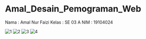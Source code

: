 # Amal_Desain_Pemograman_Web
Nama : Amal Nur Faizi
Kelas : SE 03 A
NIM : 19104024

![1](https://user-images.githubusercontent.com/72422111/137589837-b86e68a6-5a7c-4805-bdef-ef068f83bfb5.PNG)
![2](https://user-images.githubusercontent.com/72422111/137589844-ffba4be8-cbc6-4284-8d5d-564b5676a318.PNG)
![3](https://user-images.githubusercontent.com/72422111/137589851-6f7f7957-a032-4a56-b858-1c18bbd927c8.PNG)
![4](https://user-images.githubusercontent.com/72422111/137589854-c419db2b-8fc0-49b2-a8dc-3b95a917c652.PNG)
